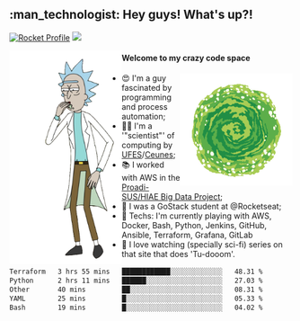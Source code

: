 
<h2> :man_technologist: Hey guys! What's up?!</h2>
                                                                         
[![Rocket Profile](https://img.shields.io/static/v1?label=Rocketseat&message=Profile&colorA=purple&color=black&logo=Rocket&logoColor=white)](https://app.rocketseat.com.br/me/elyabe)
<a href="https://www.linkedin.com/in/elyabe/"><img src="https://img.shields.io/badge/LinkedIn-informational?logo=linkedin"/></a>

<img align='left' src="https://raw.githubusercontent.com/Elyabe/Elyabe/master/images/rick-dancing.gif" width='200'>

                       
#### Welcome to my crazy code space 
<img align='right' src="https://raw.githubusercontent.com/Elyabe/elyabe/master/images/portal-3.gif" width='200'>

- :heart_eyes: I'm a guy fascinated by programming and process automation; 
- :office_worker: I'm a '"scientist"' of computing by [UFES](http://ufes.br)/[Ceunes](http://ceunes.ufes.br);
- :books: I worked with AWS in the [Proadi-SUS/HIAE Big Data Project](https://hospitais.proadi-sus.org.br/projetos/24/big-data);
- :rocket: I was a GoStack student at @Rocketseat;
- :green_heart: Techs: I'm currently playing with AWS, Docker, Bash, Python, Jenkins, GitHub, Ansible, Terraform, Grafana, GitLab
- :movie_camera: I love watching (specially sci-fi) series on that site that does 'Tu-dooom'.

<!--START_SECTION:waka-->
```text
Terraform   3 hrs 55 mins   ████████████░░░░░░░░░░░░░   48.31 % 
Python      2 hrs 11 mins   ██████░░░░░░░░░░░░░░░░░░░   27.03 % 
Other       40 mins         ██░░░░░░░░░░░░░░░░░░░░░░░   08.31 % 
YAML        25 mins         █░░░░░░░░░░░░░░░░░░░░░░░░   05.33 % 
Bash        19 mins         █░░░░░░░░░░░░░░░░░░░░░░░░   04.02 %
```
<!--END_SECTION:waka-->
